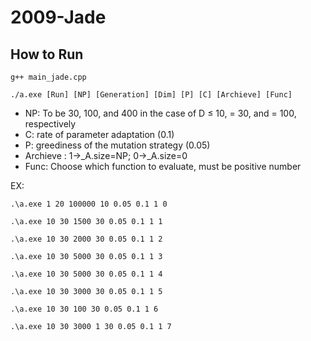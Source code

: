 # 2009-Jade
## How to Run
```g++ main_jade.cpp```

```./a.exe [Run] [NP] [Generation] [Dim] [P] [C] [Archieve] [Func]```
- NP: To be 30, 100, and 400 in the case of D ≤ 10, = 30, and = 100, respectively
- C: rate of parameter adaptation (0.1)
- P: greediness of the mutation strategy (0.05)
- Archieve : 1->_A.size=NP; 0->_A.size=0
- Func: Choose which function to evaluate, must be positive number

EX:

```.\a.exe 1 20 100000 10 0.05 0.1 1 0```

```.\a.exe 10 30 1500 30 0.05 0.1 1 1```

```.\a.exe 10 30 2000 30 0.05 0.1 1 2```

```.\a.exe 10 30 5000 30 0.05 0.1 1 3```

```.\a.exe 10 30 5000 30 0.05 0.1 1 4```

```.\a.exe 10 30 3000 30 0.05 0.1 1 5```

```.\a.exe 10 30 100 30 0.05 0.1 1 6```

```.\a.exe 10 30 3000 1 30 0.05 0.1 1 7```